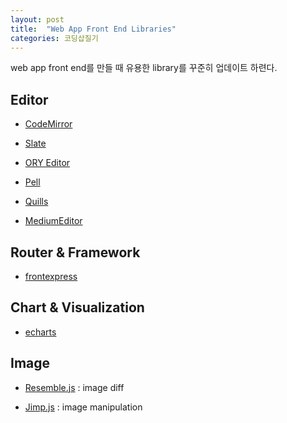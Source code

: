 ```yaml
---
layout: post
title:  "Web App Front End Libraries"
categories: 코딩삽질기
---
```



web app front end를 만들 때 유용한 library를 꾸준히 업데이트 하련다.


Editor
---------

* [CodeMirror](http://codemirror.net/)

* [Slate](http://slatejs.org/)

* [ORY Editor](https://github.com/ory/editor)

* [Pell](https://github.com/jaredreich/pell/blob/master/README.md)

* [Quills](https://quilljs.com/)

* [MediumEditor](https://yabwe.github.io/medium-editor/)


Router & Framework
---------

* [frontexpress](https://github.com/camelaissani/frontexpress/blob/master/README.md)



Chart & Visualization
------

* [echarts](https://github.com/ecomfe/echarts/blob/master/README.md)


Image
--------

* [Resemble.js](https://huddle.github.io/Resemble.js/) : image diff

* [Jimp.js](https://github.com/oliver-moran/jimp) : image manipulation

